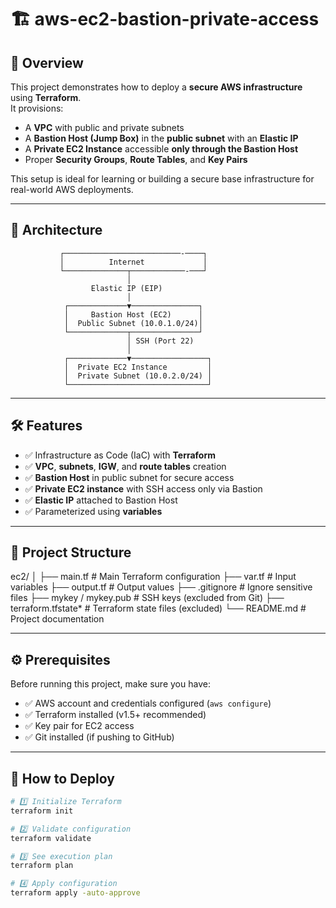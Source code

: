 # 🏗️ aws-ec2-bastion-private-access

## 🚀 Overview

This project demonstrates how to deploy a **secure AWS infrastructure** using **Terraform**.  
It provisions:

- A **VPC** with public and private subnets  
- A **Bastion Host (Jump Box)** in the **public subnet** with an **Elastic IP**  
- A **Private EC2 Instance** accessible **only through the Bastion Host**  
- Proper **Security Groups**, **Route Tables**, and **Key Pairs**

This setup is ideal for learning or building a secure base infrastructure for real-world AWS deployments.

---

## 🧩 Architecture
               ┌──────────────────────────-────┐
               │          Internet             │
               └──────────────┬────────────-───┘
                              │
                      Elastic IP (EIP)
                              │
                ┌─────────────▼───────────────┐
                │     Bastion Host (EC2)      │
                │  Public Subnet (10.0.1.0/24)│
                └─────────────┬───────────────┘
                              │ SSH (Port 22)
                              │
                ┌─────────────▼─────────────────┐
                │  Private EC2 Instance         │
                │  Private Subnet (10.0.2.0/24) │
                └───────────────────────────────┘


---

## 🛠️ Features

- ✅ Infrastructure as Code (IaC) with **Terraform**
- ✅ **VPC**, **subnets**, **IGW**, and **route tables** creation
- ✅ **Bastion Host** in public subnet for secure access
- ✅ **Private EC2 instance** with SSH access only via Bastion
- ✅ **Elastic IP** attached to Bastion Host
- ✅ Parameterized using **variables**

---

## 📂 Project Structure

ec2/
│
├── main.tf # Main Terraform configuration
├── var.tf # Input variables
├── output.tf # Output values
├── .gitignore # Ignore sensitive files
├── mykey / mykey.pub # SSH keys (excluded from Git)
├── terraform.tfstate* # Terraform state files (excluded)
└── README.md # Project documentation


---

## ⚙️ Prerequisites

Before running this project, make sure you have:

- ✅ AWS account and credentials configured (`aws configure`)
- ✅ Terraform installed (v1.5+ recommended)
- ✅ Key pair for EC2 access
- ✅ Git installed (if pushing to GitHub)

---

## 🚀 How to Deploy

```bash
# 1️⃣ Initialize Terraform
terraform init

# 2️⃣ Validate configuration
terraform validate

# 3️⃣ See execution plan
terraform plan

# 4️⃣ Apply configuration
terraform apply -auto-approve

